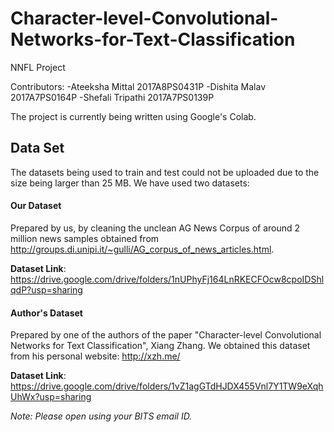 # Character-level-Convolutional-Networks-for-Text-Classification
NNFL Project

Contributors: -Ateeksha Mittal 2017A8PS0431P
              -Dishita Malav 2017A7PS0164P
              -Shefali Tripathi 2017A7PS0139P

The project is currently being written using Google's Colab. 

## Data Set

The datasets being used to train and test could not be uploaded due to the size being larger than 25 MB.
We have used two datasets:

#### Our Dataset

Prepared by us, by cleaning the unclean AG News Corpus of around 2 million news samples obtained from http://groups.di.unipi.it/~gulli/AG_corpus_of_news_articles.html. 

**Dataset Link**: https://drive.google.com/drive/folders/1nUPhyFj164LnRKECFOcw8cpoIDShlqdP?usp=sharing

#### Author's Dataset

Prepared by one of the authors of the paper "Character-level Convolutional Networks for Text Classification", Xiang Zhang.
We obtained this dataset from his personal website: http://xzh.me/

**Dataset Link**: https://drive.google.com/drive/folders/1vZ1agGTdHJDX455Vnl7Y1TW9eXqhUhWx?usp=sharing

*Note: Please open using your BITS email ID.*

